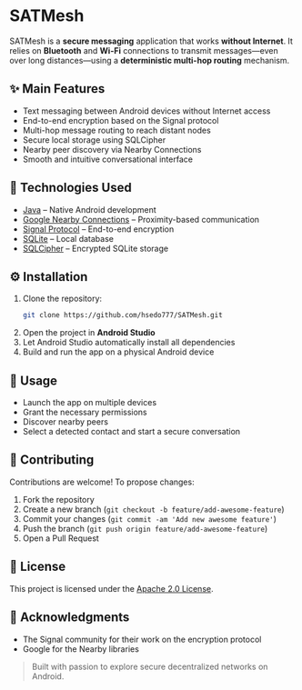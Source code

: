 # SATMesh

SATMesh is a **secure messaging** application that works **without Internet**. It relies on **Bluetooth** and **Wi-Fi** connections to transmit messages—even over long distances—using a **deterministic multi-hop routing** mechanism.

## ✨ Main Features

- Text messaging between Android devices without Internet access
- End-to-end encryption based on the Signal protocol
- Multi-hop message routing to reach distant nodes
- Secure local storage using SQLCipher
- Nearby peer discovery via Nearby Connections
- Smooth and intuitive conversational interface

## 🚀 Technologies Used

- [Java](https://www.oracle.com/java/technologies/javase-downloads.html) – Native Android development
- [Google Nearby Connections](https://developers.google.com/nearby/connections/overview) – Proximity-based communication
- [Signal Protocol](https://signal.org/docs/) – End-to-end encryption
- [SQLite](https://www.sqlite.org/index.html) – Local database
- [SQLCipher](https://www.zetetic.net/sqlcipher/) – Encrypted SQLite storage

## ⚙️ Installation

1. Clone the repository:
   ```bash
   git clone https://github.com/hsedo777/SATMesh.git
   ```
2. Open the project in **Android Studio**
3. Let Android Studio automatically install all dependencies
4. Build and run the app on a physical Android device

## 📱 Usage

- Launch the app on multiple devices
- Grant the necessary permissions
- Discover nearby peers
- Select a detected contact and start a secure conversation

## 🤝 Contributing

Contributions are welcome! To propose changes:
1. Fork the repository
2. Create a new branch (`git checkout -b feature/add-awesome-feature`)
3. Commit your changes (`git commit -am 'Add new awesome feature'`)
4. Push the branch (`git push origin feature/add-awesome-feature`)
5. Open a Pull Request

## 📄 License

This project is licensed under the [Apache 2.0 License](https://github.com/hsedo777/SATMesh/blob/main/LICENSE).

## 🙏 Acknowledgments

- The Signal community for their work on the encryption protocol
- Google for the Nearby libraries

> Built with passion to explore secure decentralized networks on Android.
